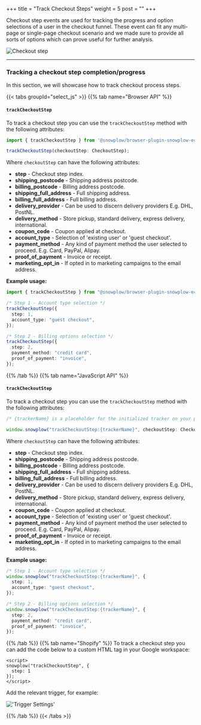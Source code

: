 +++
title = "Track Checkout Steps"
weight = 5
post = ""
+++

Checkout step events are used for tracking the progress and option selections of a user in the checkout funnel. These event can fit any multi-page or single-page checkout scenario and we made sure to provide all sorts of options which can prove useful for further analysis.

![Checkout step](../images/checkout.png?width=60pc)

---

### Tracking a checkout step completion/progress

In this section, we will showcase how to track checkout process steps.

{{< tabs groupId="select_js" >}}
{{% tab name="Browser API" %}}

#### `trackCheckoutStep`

To track a checkout step you can use the `trackCheckoutStep` method with the following attributes:

```ts
import { trackCheckoutStep } from '@snowplow/browser-plugin-snowplow-ecommerce';

trackCheckoutStep(checkoutStep: CheckoutStep);
```

Where `checkoutStep` can have the following attributes:

- **step** - Checkout step index.
- **shipping_postcode** - Shipping address postcode.
- **billing_postcode** - Billing address postcode.
- **shipping_full_address** - Full shipping address.
- **billing_full_address** - Full billing address.
- **delivery_provider** - Can be used to discern delivery providers E.g. DHL, PostNL.
- **delivery_method** - Store pickup, standard delivery, express delivery, international.
- **coupon_code** - Coupon applied at checkout.
- **account_type** - Selection of 'existing user' or 'guest checkout'.
- **payment_method** - Any kind of payment method the user selected to proceed. E.g. Card, PayPal, Alipay.
- **proof_of_payment** - Invoice or receipt.
- **marketing_opt_in** - If opted in to marketing campaigns to the email address.

**Example usage:**

```ts
import { trackCheckoutStep } from "@snowplow/browser-plugin-snowplow-ecommerce";

/* Step 1 - Account type selection */
trackCheckoutStep({
  step: 1,
  account_type: "guest checkout",
});

/* Step 2 - Billing options selection */
trackCheckoutStep({
  step: 2,
  payment_method: "credit card",
  proof_of_payment: "invoice",
});
```

{{% /tab %}}
{{% tab name="JavaScript API" %}}

#### `trackCheckoutStep`

To track a checkout step you can use the `trackCheckoutStep` method with the following attributes:

```ts
/* {trackerName} is a placeholder for the initialized tracker on your page.  */

window.snowplow("trackCheckoutStep:{trackerName}", checkoutStep: CheckoutStep);
```

Where `checkoutStep` can have the following attributes:

- **step** - Checkout step index.
- **shipping_postcode** - Shipping address postcode.
- **billing_postcode** - Billing address postcode.
- **shipping_full_address** - Full shipping address.
- **billing_full_address** - Full billing address.
- **delivery_provider** - Can be used to discern delivery providers E.g. DHL, PostNL.
- **delivery_method** - Store pickup, standard delivery, express delivery, international.
- **coupon_code** - Coupon applied at checkout.
- **account_type** - Selection of 'existing user' or 'guest checkout'.
- **payment_method** - Any kind of payment method the user selected to proceed. E.g. Card, PayPal, Alipay.
- **proof_of_payment** - Invoice or receipt.
- **marketing_opt_in** - If opted in to marketing campaigns to the email address.

**Example usage:**

```ts
/* Step 1 - Account type selection */
window.snowplow("trackCheckoutStep:{trackerName}", {
  step: 1,
  account_type: "guest checkout",
});

/* Step 2 - Billing options selection */
window.snowplow("trackCheckoutStep:{trackerName}", {
  step: 2,
  payment_method: "credit card",
  proof_of_payment: "invoice",
});
```

{{% /tab %}}
{{% tab name="Shopify" %}}
To track a checkout step you can add the code below to a custom HTML tag in your Google workspace:

```
<script>
snowplow("trackCheckoutStep", {
  step: 1
});
</script>
```
Add the relevant trigger, for example:

!['Trigger Settings'](../images/checkout-step-trigger.png)

{{% /tab %}}
{{< /tabs >}}
